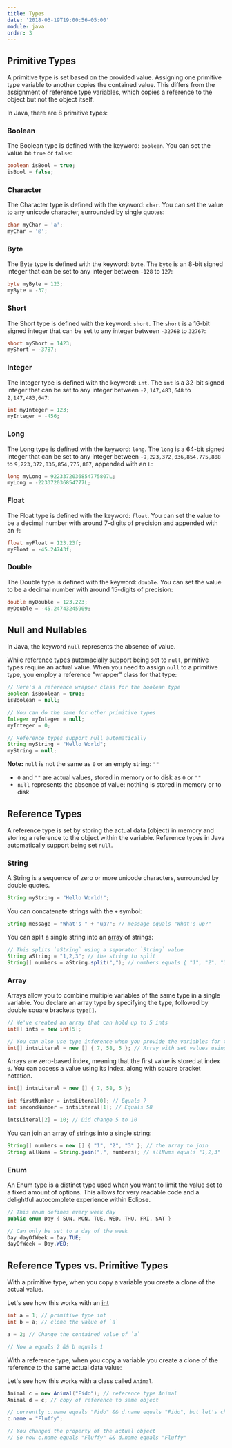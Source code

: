 ```yaml
---
title: Types
date: '2018-03-19T19:00:56-05:00'
module: java
order: 3
---
```


## Primitive Types

A primitive type is set based on the provided value. Assigning one primitive type variable to another copies the contained value. This differs from the assignment of reference type variables, which copies a reference to the object but not the object itself.

In Java, there are 8 primitive types:

### Boolean

The Boolean type is defined with the keyword: `boolean`. You can set the value be `true` or `false`:

```java
boolean isBool = true;
isBool = false;
```

### Character

The Character type is defined with the keyword: `char`. You can set the value to any unicode character, surrounded by single quotes:

```java
char myChar = 'a';
myChar = '@';
```

### Byte

The Byte type is defined with the keyword: `byte`. The `byte` is an 8-bit signed integer that can be set to any integer between `-128` to `127`:

```java
byte myByte = 123;
myByte = -37;
```

### Short

The Short type is defined with the keyword: `short`. The `short` is a 16-bit signed integer that can be set to any integer between `-32768` to `32767`:

```java
short myShort = 1423;
myShort = -3787;
```

### Integer

The Integer type is defined with the keyword: `int`. The `int` is a 32-bit signed integer that can be set to any integer between `-2,147,483,648` to `2,147,483,647`:

```java
int myInteger = 123;
myInteger = -456;
```

### Long

The Long type is defined with the keyword: `long`. The `long` is a 64-bit signed integer that can be set to any integer between `-9,223,372,036,854,775,808` to `9,223,372,036,854,775,807`, appended with an `L`:

```java
long myLong = 9223372036854775807L;
myLong = -223372036854777L;
```

### Float

The Float type is defined with the keyword: `float`. You can set the value to be a decimal number with around 7-digits of precision and appended with an `f`:

```java
float myFloat = 123.23f;
myFloat = -45.24743f;
```

### Double

The Double type is defined with the keyword: `double`. You can set the value to be a decimal number with around 15-digits of precision:

```java
double myDouble = 123.223;
myDouble = -45.24743245909;
```

## Null and Nullables

In Java, the keyword `null` represents the absence of value.

While [reference types](#reference-types) automacially support being set to `null`, primitive types require an actual value. When you need to assign `null` to a primitive type, you employ a reference "wrapper" class for that type:

```java
// Here's a reference wrapper class for the boolean type
Boolean isBoolean = true;
isBoolean = null;

// You can do the same for other primitive types
Integer myInteger = null;
myInteger = 0;

// Reference types support null automatically
String myString = "Hello World";
myString = null;
```

**Note:** `null` is not the same as `0` or an empty string: `""`

* `0` and `""` are actual values, stored in memory or to disk as `0` or `""`
* `null` represents the absence of value: nothing is stored in memory or to disk

## Reference Types

A reference type is set by storing the actual data (object) in memory and storing a reference to the object within the variable. Reference types in Java automatically support being set `null`.

### String

A String is a sequence of zero or more unicode characters, surrounded by double quotes.

```java
String myString = "Hello World!";
```

You can concatenate strings with the `+` symbol:

```java
String message = "What's " + "up?"; // message equals "What's up?"
```

You can split a single string into an [array](#array) of strings:

```java
// This splits `aString` using a separator `String` value
String aString = "1,2,3"; // the string to split
String[] numbers = aString.split(","); // numbers equals { "1", "2", "3" };
```

### Array

Arrays allow you to combine multiple variables of the same type in a single variable. You declare an array type by specifying the type, followed by double square brackets `type[]`.

```java
// We've created an array that can hold up to 5 ints
int[] ints = new int[5];

// You can also use type inference when you provide the variables for the array to contain
int[] intsLiteral = new [] { 7, 58, 5 }; // Array with set values using curly bracket notation
```

Arrays are zero-based index, meaning that the first value is stored at index `0`. You can access a value using its index, along with square bracket notation.

```java
int[] intsLiteral = new [] { 7, 58, 5 };

int firstNumber = intsLiteral[0]; // Equals 7
int secondNumber = intsLiteral[1]; // Equals 58

intsLiteral[2] = 10; // Did change 5 to 10
```

You can join an array of [strings](#strings) into a single string:

```java
String[] numbers = new [] { "1", "2", "3" }; // the array to join
String allNums = String.join(",", numbers); // allNums equals "1,2,3"
```

### Enum

An Enum type is a distinct type used when you want to limit the value set to a fixed amount of options. This allows for very readable code and a delightful autocomplete experience within Eclipse.

```csharp
// This enum defines every week day
public enum Day { SUN, MON, TUE, WED, THU, FRI, SAT }

// Can only be set to a day of the week
Day dayOfWeek = Day.TUE;
dayOfWeek = Day.WED;
```

## Reference Types vs. Primitive Types

With a primitive type, when you copy a variable you create a clone of the actual value.

Let's see how this works with an [int](#integer)

```java
int a = 1; // primitive type int
int b = a; // clone the value of `a`

a = 2; // Change the contained value of `a`

// Now a equals 2 && b equals 1
```

With a reference type, when you copy a variable you create a clone of the reference to the same actual data value:

Let's see how this works with a class called `Animal`.

```java
Animal c = new Animal("Fido"); // reference type Animal
Animal d = c; // copy of reference to same object

// currently c.name equals "Fido" && d.name equals "Fido", but let's change that:
c.name = "Fluffy";

// You changed the property of the actual object
// So now c.name equals "Fluffy" && d.name equals "Fluffy"
```
